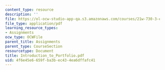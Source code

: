 ```yaml
---
content_type: resource
description: ''
file: https://ol-ocw-studio-app-qa.s3.amazonaws.com/courses/21w-730-3-expository-writing-autobiography-theory-and-practice-spring-2001/4f6e45e6659fba3bec434ea6dffafc41_Introduction_to_Portfolio.pdf
file_type: application/pdf
learning_resource_types:
- Assignments
ocw_type: OCWFile
parent_title: Assignments
parent_type: CourseSection
resourcetype: Document
title: Introduction_to_Portfolio.pdf
uid: 4f6e45e6-659f-ba3b-ec43-4ea6dffafc41
---
```

